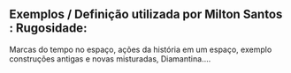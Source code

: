 ## Exemplos / Definição utilizada por Milton Santos : Rugosidade:

Marcas do tempo no espaço, ações da história em um espaço, exemplo construções antigas e novas misturadas, Diamantina....